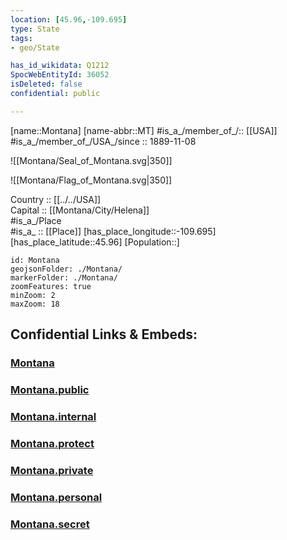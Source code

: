 ```yaml
---
location: [45.96,-109.695] 
type: State
tags:
- geo/State

has_id_wikidata: Q1212 
SpocWebEntityId: 36052
isDeleted: false
confidential: public

---
```

[name::Montana] 
[name-abbr::MT] 
#is_a_/member_of_/:: [[USA]]
#is_a_/member_of_/USA_/since :: 1889-11-08 


![[Montana/Seal_of_Montana.svg|350]] 

![[Montana/Flag_of_Montana.svg|350]] 

Country :: [[../../USA]]  
Capital :: [[Montana/City/Helena]]  
#is_a_/Place  
#is_a_ :: [[Place]] 
[has_place_longitude::-109.695] 
[has_place_latitude::45.96] 
[Population::] 



```leaflet
id: Montana
geojsonFolder: ./Montana/
markerFolder: ./Montana/
zoomFeatures: true 
minZoom: 2 
maxZoom: 18
```


## Confidential Links & Embeds: 

### [Montana](/_Standards/Earth/Continent/America~North/USA/USA~Mountain/Montana.md) 

### [Montana.public](/_public/Earth/Continent/America~North/USA/USA~Mountain/Montana.public.md) 

### [Montana.internal](/_internal/Earth/Continent/America~North/USA/USA~Mountain/Montana.internal.md) 

### [Montana.protect](/_protect/Earth/Continent/America~North/USA/USA~Mountain/Montana.protect.md) 

### [Montana.private](/_private/Earth/Continent/America~North/USA/USA~Mountain/Montana.private.md) 

### [Montana.personal](/_personal/Earth/Continent/America~North/USA/USA~Mountain/Montana.personal.md) 

### [Montana.secret](/_secret/Earth/Continent/America~North/USA/USA~Mountain/Montana.secret.md)

